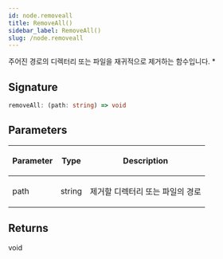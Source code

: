 ```yaml
---
id: node.removeall
title: RemoveAll()
sidebar_label: RemoveAll()
slug: /node.removeall
---
```






주어진 경로의 디렉터리 또는 파일을 재귀적으로 제거하는 함수입니다. *

## Signature

```typescript
removeAll: (path: string) => void
```

## Parameters

<table><thead><tr><th>

Parameter


</th><th>

Type


</th><th>

Description


</th></tr></thead>
<tbody><tr><td>

path


</td><td>

string


</td><td>

제거할 디렉터리 또는 파일의 경로


</td></tr>
</tbody></table>

## Returns

void

